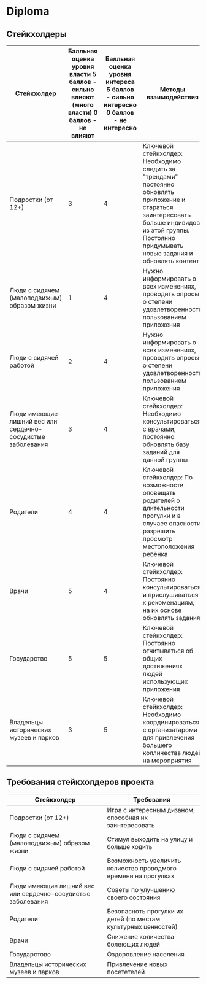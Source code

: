 # Diploma

## Стейкхолдеры
| Стейкхолдер | Балльная оценка уровня власти 5 баллов - сильно влияют (много власти) 0 баллов - не влияют | Балльная оценка уровня интереса 5 баллов - сильно интересно  0 баллов - не интересно| Методы взаимодействия |
| ------ | ------ | ------ | ------ |
| Подростки (от 12+) | 3 | 4 | Ключевой стейкхолдер: Необходимо следить за "трендами" постоянно обновлять приложение и стараться заинтересовать больше индивидов из этой группы. Постоянно придумывать новые задания и обновлять контент |
| Люди с сидячем (малоподвижым) образом жизни | 1 | 4 | Нужно информировать о всех изменениях, проводить опросы о степени удовлетворенности пользованием приложения |
| Люди с сидячей работой | 2 | 4 | Нужно информировать о всех изменениях, проводить опросы о степени удовлетворенности пользованием приложения |
| Люди имеющие лишний вес или сердечно-сосудистые заболевания | 3 | 4 | Ключевой стейкхолдер: Необходимо консультироваться с врачами, постоянно обновлять базу заданий для данной группы |
| Родители | 4 | 4 | Ключевой стейкхолдер: По возможности оповещать родителей о длительности прогулки и в случаее опасности разрешить просмотр местоположения ребёнка |
| Врачи | 5 | 4 | Ключевой стейкхолдер: Постоянно консультироваться и прислушиваться к рекоменациям, на их основе обновлять задания |
| Государство | 5 | 5 | Ключевой стейкхолдер: Постоянно отчитываться об общих достижениях людей использующих приложения |
| Владельцы исторических музеев и парков | 3 | 5 | Ключевой стейкхолдер: Необходимо координироваться с организатароми для привлечения большего колличества людей на мероприятия |

## Требования стейкхолдеров проекта
| Стейкхолдер | Требования |
| ------ | ------ |
| Подростки (от 12+) | Игра с интересным дизаном, способная их заинтересовать 
| Люди с сидячем (малоподвижым) образом жизни | Стимул выходить на улицу и больше ходить |
| Люди с сидячей работой | Возможность увеличить колиество проводмого времени на прогулках |
| Люди имеющие лишний вес или сердечно-сосудистые заболевания | Советы по улучшению своего состояния |
| Родители | Безопасноть прогулки их детей (по местам культурных ценностей) | 
| Врачи | Снижение количества болеющих людей  |
| Государстово | Оздоровление населения |
| Владельцы исторических музеев и парков | Привлечение новых посететелей |
